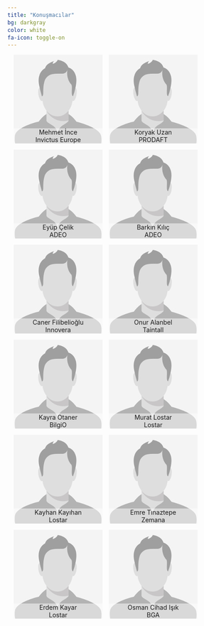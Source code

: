 ```yaml
---
title: "Konuşmacılar"
bg: darkgray
color: white
fa-icon: toggle-on
---
```

<div style="text-align:center">
  <figure style="margin:0; margin-left:1em; margin-bottom:1em; padding:0; float:left; text-align:center; position:relative; background:#000">
    <img src="../img/empty_human.jpg" alt="" style="display:block; max-width:100%; margin:auto; padding:auto;"/>
    <figcaption style="position:absolute; left:0; bottom:0; width:100%; background: rgba(255,255,255,0.5);">Mehmet İnce<br>Invictus Europe</figcaption>
  </figure>

  <figure style="margin:0; margin-left:1em; margin-bottom:1em; padding:0; float:left; text-align:center; position:relative; background:#000">
    <img src="../img/empty_human.jpg" alt="" style="display:block; max-width:100%; margin:auto; padding:auto;"/>
    <figcaption style="position:absolute; left:0; bottom:0; width:100%; background: rgba(255,255,255,0.5);">Koryak Uzan<br>PRODAFT</figcaption>
  </figure>

  <figure style="margin:0; margin-left:1em; margin-bottom:1em; padding:0; float:left; text-align:center; position:relative; background:#000">
    <img src="../img/empty_human.jpg" alt="" style="display:block; max-width:100%; margin:auto; padding:auto;"/>
    <figcaption style="position:absolute; left:0; bottom:0; width:100%; background: rgba(255,255,255,0.5);">Eyüp Çelik<br>ADEO</figcaption>
  </figure>

  <figure style="margin:0; margin-left:1em; margin-bottom:1em; padding:0; float:left; text-align:center; position:relative; background:#000">
    <img src="../img/empty_human.jpg" alt="" style="display:block; max-width:100%; margin:auto; padding:auto;"/>
    <figcaption style="position:absolute; left:0; bottom:0; width:100%; background: rgba(255,255,255,0.5);">Barkın Kılıç<br>ADEO</figcaption>
  </figure>
  
  <figure style="margin:0; margin-left:1em; margin-bottom:1em; padding:0; float:left; text-align:center; position:relative; background:#000">
    <img src="../img/empty_human.jpg" alt="" style="display:block; max-width:100%; margin:auto; padding:auto;"/>
    <figcaption style="position:absolute; left:0; bottom:0; width:100%; background: rgba(255,255,255,0.5);">Caner Filibelioğlu<br>Innovera</figcaption>
  </figure>
  
  <figure style="margin:0; margin-left:1em; margin-bottom:1em; padding:0; float:left; text-align:center; position:relative; background:#000">
    <img src="../img/empty_human.jpg" alt="" style="display:block; max-width:100%; margin:auto; padding:auto;"/>
    <figcaption style="position:absolute; left:0; bottom:0; width:100%; background: rgba(255,255,255,0.5);">Onur Alanbel<br>Taintall</figcaption>
  </figure>
  
  <figure style="margin:0; margin-left:1em; margin-bottom:1em; padding:0; float:left; text-align:center; position:relative; background:#000">
    <img src="../img/empty_human.jpg" alt="" style="display:block; max-width:100%; margin:auto; padding:auto;"/>
    <figcaption style="position:absolute; left:0; bottom:0; width:100%; background: rgba(255,255,255,0.5);">Kayra Otaner<br>BilgiO</figcaption>
  </figure>
  
  <figure style="margin:0; margin-left:1em; margin-bottom:1em; padding:0; float:left; text-align:center; position:relative; background:#000">
    <img src="../img/empty_human.jpg" alt="" style="display:block; max-width:100%; margin:auto; padding:auto;"/>
    <figcaption style="position:absolute; left:0; bottom:0; width:100%; background: rgba(255,255,255,0.5);">Murat Lostar<br>Lostar</figcaption>
  </figure>

  <figure style="margin:0; margin-left:1em; margin-bottom:1em; padding:0; float:left; text-align:center; position:relative; background:#000">
    <img src="../img/empty_human.jpg" alt="" style="display:block; max-width:100%; margin:auto; padding:auto;"/>
    <figcaption style="position:absolute; left:0; bottom:0; width:100%; background: rgba(255,255,255,0.5);">Kayhan Kayıhan<br>Lostar</figcaption>
  </figure>

  <figure style="margin:0; margin-left:1em; margin-bottom:1em; padding:0; float:left; text-align:center; position:relative; background:#000">
    <img src="../img/empty_human.jpg" alt="" style="display:block; max-width:100%; margin:auto; padding:auto;"/>
    <figcaption style="position:absolute; left:0; bottom:0; width:100%; background: rgba(255,255,255,0.5);">Emre Tınaztepe<br>Zemana</figcaption>
  </figure>

  <figure style="margin:0; margin-left:1em; margin-bottom:1em; padding:0; float:left; text-align:center; position:relative; background:#000">
    <img src="../img/empty_human.jpg" alt="" style="display:block; max-width:100%; margin:auto; padding:auto;"/>
    <figcaption style="position:absolute; left:0; bottom:0; width:100%; background: rgba(255,255,255,0.5);">Erdem Kayar<br>Lostar</figcaption>
  </figure>

  <figure style="margin:0; margin-left:1em; margin-bottom:1em; padding:0; float:left; text-align:center; position:relative; background:#000">
    <img src="../img/empty_human.jpg" alt="" style="display:block; max-width:100%; margin:auto; padding:auto;"/>
    <figcaption style="position:absolute; left:0; bottom:0; width:100%; background: rgba(255,255,255,0.5);">Osman Cihad Işık<br>BGA</figcaption>
  </figure>
</div>
